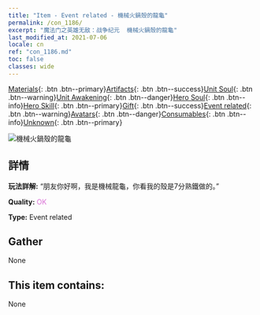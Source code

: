 ```yaml
---
title: "Item - Event related - 機械火鍋殼的龍龜"
permalink: /con_1186/
excerpt: "魔法门之英雄无敌：战争纪元  機械火鍋殼的龍龜"
last_modified_at: 2021-07-06
locale: cn
ref: "con_1186.md"
toc: false
classes: wide
---
```

 [Materials](/ItemsCN/){: .btn .btn--primary}[Artifacts](/ItemsCN/Artifacts/){: .btn .btn--success}[Unit Soul](/ItemsCN/UnitSoul/){: .btn .btn--warning}[Unit Awakening](/ItemsCN/UnitAwakening/){: .btn .btn--danger}[Hero Soul](/ItemsCN/HeroSoul/){: .btn .btn--info}[Hero Skill](/ItemsCN/HeroSkill/){: .btn .btn--primary}[Gift](/ItemsCN/Gift/){: .btn .btn--success}[Event related](/ItemsCN/Events/){: .btn .btn--warning}[Avatars](/ItemsCN/Avatars/){: .btn .btn--danger}[Consumables](/ItemsCN/Consumables/){: .btn .btn--info}[Unknown](/ItemsCN/Unknown/){: .btn .btn--primary}

 ![機械火鍋殼的龍龜](/images/t/i_81512231.png)

## 詳情
 **玩法詳解:** “朋友你好啊，我是機械龍龜，你看我的殼是7分熟鐵做的。”

 **Quality:** <span style="color: #DA70D6">OK</span>

 **Type:** Event related

## Gather

  None

## This item contains:

  None

